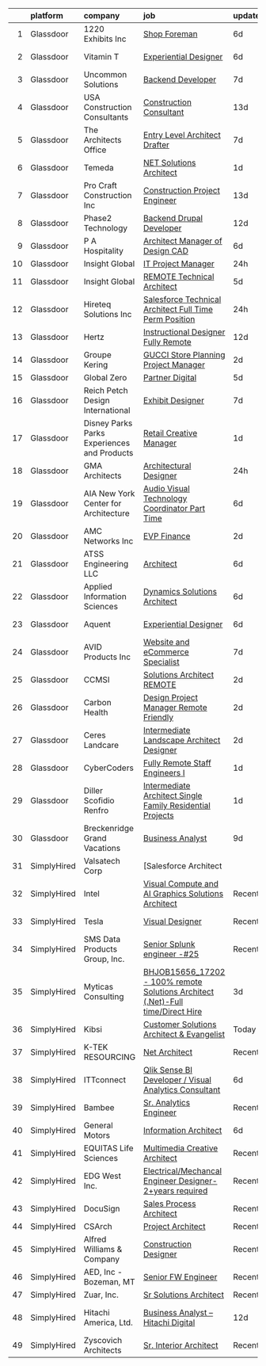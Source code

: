 

|    | platform    | company                                      | job                                                                                                                                                                                                                                                                                                                                                                                                                                                                                                                                                                                                                                                                                                                                                                                                                                                                                                                                                                                                                                                                                                                                                                                                                                                                                                                                                                                   | update_time   | location                     |
|---:|:------------|:---------------------------------------------|:--------------------------------------------------------------------------------------------------------------------------------------------------------------------------------------------------------------------------------------------------------------------------------------------------------------------------------------------------------------------------------------------------------------------------------------------------------------------------------------------------------------------------------------------------------------------------------------------------------------------------------------------------------------------------------------------------------------------------------------------------------------------------------------------------------------------------------------------------------------------------------------------------------------------------------------------------------------------------------------------------------------------------------------------------------------------------------------------------------------------------------------------------------------------------------------------------------------------------------------------------------------------------------------------------------------------------------------------------------------------------------------|:--------------|:-----------------------------|
|  1 | Glassdoor   | 1220 Exhibits  Inc                           | [Shop Foreman](https://www.glassdoor.com/partner/jobListing.htm?pos=110&ao=1110586&s=58&guid=000001821f8d98a69b1d67c7b2eda695&src=GD_JOB_AD&t=SR&vt=w&ea=1&cs=1_07672a1f&cb=1658386750054&jobListingId=1008006158755&cpc=F793441F64F6F721&jrtk=3-0-1g8for67i2cib001-1g8for67vghqh800-b21c6ef8e0bd4fb3--6NYlbfkN0ChR5OwKRzSjn4PZW_tdiI_RimKRiFp-6lwJSLGblFx0-eNfBUs7pMHSz4G_8hfQqqNEjT2S7HZc5zf5Ugwnd38lAKfvYsDH0--fZ99Od_pFwOM9F0Vx5yUfJtHS_MTZrDheS6RmcDx0THJs_qLqdzPWaHRFelnwkQwz4Hzn_82CXSV07k9_eAwP8IV9Ql2cYy_ynYIhqq7I_JSOJWjLMVzs3ogzCrT5k_ma_Agb0X551f9yYK7fL0l0wqyt9MrrL1Vlia56yrGNmkH8XeSSoLSENQG1LDVVMehSMjie2LCJS5u7vIKy3MF895R8binw0LHmhaETlZHLCdpZYOXAY1DG0M8xDWJqPxZYJxE33mAgNI-i5x1Hq15VsbwO4OOsoyZ5K6xCGvV2JWavQQAWUaJCdb2YsadgdRmi6ARIiJ87gRxehgxIDn98GDnU3PGvf4H8_cpJTluQBrVPr5jXqTyYVsQoh9F4_OYFXj_L_z4FLCVhTsFvXJKcLKWjNdARBs%3D)                                                                                                                                                                                                                                                                                                                                                                                                                                                                                                                                 | 6d            | Nashville, TN                |
|  2 | Glassdoor   | Vitamin T                                    | [Experiential Designer](https://www.glassdoor.com/partner/jobListing.htm?pos=125&ao=1110586&s=58&guid=000001821f8d98a69b1d67c7b2eda695&src=GD_JOB_AD&t=SR&vt=w&cs=1_91b02879&cb=1658386750056&jobListingId=1008006319023&cpc=F4EED0218A761C36&jrtk=3-0-1g8for67i2cib001-1g8for67vghqh800-a5b8ef16eed64e39--6NYlbfkN0DMrcEu7yrtATojKJA7cEzGQ3FdRGWLh0CZQInL4ECGI6k5tN82kdM0cJmh4vC7Ggh9LZM_EXda85cxE0WuCNM-TYwXeXnURMy9YZV0loD6yPqQWyvZEwnDo5eHGM2KvDD1G_0tS1KC3VbIHivYdphUF2t0-8TVXxbcLREwfQjz3ThD8Ps_DgAOYlFM9uG3hWeOApRcPhFStTYzYoGB8A30unWj0yzA5wcdemR8KtnSFHs9z_ZwUDWfrRcsfCku7XQhomdxEJH7oo57f_c3T2vR5q3AVh5NAfF4UBhFhIjOXyNI38cbzj7RIGaHiWywnxILovb2TiK-XxaCdlR8-3wfzphH6koV7ampovnnSr0VB8-l45bDAv4PkzOsmO4pBXYhXjqPaedZFBOxPHvFS3jsrWUcmphLrWoPFzymM8ZAOcuMlg6yzmAzRLxu1CXf4ZTnUsNhDVaJ4K3GUx7FVonCVSMzNmRM1UI%3D)                                                                                                                                                                                                                                                                                                                                                                                                                                                                                                                                                             | 6d            | San Francisco, CA            |
|  3 | Glassdoor   | Uncommon Solutions                           | [Backend Developer](https://www.glassdoor.com/partner/jobListing.htm?pos=105&ao=1110586&s=58&guid=000001821f8d98a69b1d67c7b2eda695&src=GD_JOB_AD&t=SR&vt=w&ea=1&cs=1_3e3464aa&cb=1658386750053&jobListingId=1008002904162&cpc=C90BE282B3FA86B5&jrtk=3-0-1g8for67i2cib001-1g8for67vghqh800-b54aa2b04a64bbdb--6NYlbfkN0D5EoDI19pzLD_ZoAvoqM1-O9qeTV9KvYbDAr1-bMzVcQf2IFddxPxdEPPJGSEwxSzgFXCbmD9DPT01RneWWpIcuzmIZtQ5VurEbBwDoRVXj3NyvxrFUXGglOaqhEtZiGOLivxTI9oOO6KRhZKg-oEXNkegqYZAAKnK9lZdtNlvm8izggpcUwoGfuIkQWQk9__4xtSqoAlc3rQOS0uHigovLDTWZLKGKG17YoHhqCGpd6kDvRmrtPQM8D8PuG70TSko-HgLHZJ22mDe9L8Elf1dueNvwnCMa63yGAMC81TxbDzlnTt_EV_lWDm5YqUvuIt6bnFdOePeMc2XZK48H5i48oHot0nCJy7Zg2uRFIPoWcQb8RzYwyql1LFk2EBeHrjODXYXBAIdVOoR1Nauv4cKBymezAzE289uDcCEGHdSkoK-yppFHFfdUoUWMTk5JoRooy2oj3G_97s_knw-4_6B1zCZglaU3iYMMDEjaLgkhgJcrKi5n818NvV5kbDgr7o%3D)                                                                                                                                                                                                                                                                                                                                                                                                                                                                                                                            | 7d            | Greenwood Village, CO        |
|  4 | Glassdoor   | USA Construction Consultants                 | [Construction Consultant](https://www.glassdoor.com/partner/jobListing.htm?pos=107&ao=1110586&s=58&guid=000001821f8d98a69b1d67c7b2eda695&src=GD_JOB_AD&t=SR&vt=w&ea=1&cs=1_e69f29cf&cb=1658386750053&jobListingId=1007989859349&cpc=555ADD10F5BC937C&jrtk=3-0-1g8for67i2cib001-1g8for67vghqh800-e9bc561fb70428d0--6NYlbfkN0Bi-g4OEguhQEx4pjzkmulzkFDPdVMQm6g82nLRMcVRUF4a9O8XX7bQ9gf7IXtlohmXlctRm-rD6fQF4C0BgqfG_863nbfBTErvDC_SXOiENmvAslrbKlvJWyx4CCnlc11fOhK2sH7Ata2H1hZiRtplGrWsn7Ik378QioRInmklIVlvVQFF8flILEC5Oe3jk67XzwV1tyoKrkPU4pGaAI0SK2idJEqDg6qpwZzXp3BikUKZ3ZpKhSui7FtOQS1SmOyXw9ekcX0eu-xseyTeaDh1NeXgcvqel5DWbiaEtb78Ndeo2FRne_BosP9d1OcsE4k0bsIlEW5M_wxPqtztqdfQvKN5Lh9YSkwQzG3xdu1goY5oWFUkTH0DX9L_62FV3DntI0vXkjhuKwghrfTYbpXcW2M_gR2oQ6_ZQxlvqVOEBZe9jkMiAVrx00zdIsKuDjP0z7RtyeqC860NxnYHwEoq5MCRs8FVdVhBZ9mwhCP9ji0O4NeQBDQqPCE1Uj8pDHUCwZz172jnkw%3D%3D)                                                                                                                                                                                                                                                                                                                                                                                                                                                                                                        | 13d           | Atlanta, GA                  |
|  5 | Glassdoor   | The Architects Office                        | [Entry Level Architect Drafter](https://www.glassdoor.com/partner/jobListing.htm?pos=109&ao=1110586&s=58&guid=000001821f8d98a69b1d67c7b2eda695&src=GD_JOB_AD&t=SR&vt=w&ea=1&cs=1_1529fdb9&cb=1658386750054&jobListingId=1008002729480&cpc=47CFDC01B3F81FAC&jrtk=3-0-1g8for67i2cib001-1g8for67vghqh800-f1dda27ba3c1cc75--6NYlbfkN0CMAjIZiuNkZieelvDWmU8uZNthuAKSu_eJ-FL8ywbp2CXUUqSScE2qT5vy6Cv4mUhU-d6zdR_AtMWvtRmPgLfrl3w38NlI9AfwLCv69PJc2aL6bAWUlcLqlwixo_RgY8cIJ4VvL3dEZdse2vQ0phgCK6TNN0yZkNiXr0jplOAi-YTA7egnLk8_iYtQvXEdXJGfVc2OQcD2PSWjRY7eoQOV6X0BZ-BW2Lb-_3Mc8Kiv3Geh6C1Mpnij9g86vbLhpAH1fDeZ9IkbskouXh8g50COjhC56zSuRJzNgK8UTvLFVOwNREJCQrnJcW9BnJqNYt-A-WpR47BtJtl3QuPNrJUw34f_hfaqSrfnJteqEnh-zYRtVJhx8Fy2mzDnibL6fxjXAjc7NvZ15YSMWZv8a5cPmqp-6cyeo3tFwjlIhKENgH6ZjMOcSiuLx-j_XG7uCd70M0SlUobqYqbnHYx9-9-gBIhZtHVnroY-MnriNQ5wu1BiTTTDKsTr5VIJa-nlIgBoLzchn03ocQ%3D%3D)                                                                                                                                                                                                                                                                                                                                                                                                                                                                                                  | 7d            | California                   |
|  6 | Glassdoor   | Temeda                                       | [ NET Solutions Architect](https://www.glassdoor.com/partner/jobListing.htm?pos=106&ao=1110586&s=58&guid=000001821f8d98a69b1d67c7b2eda695&src=GD_JOB_AD&t=SR&vt=w&ea=1&cs=1_d473f363&cb=1658386750053&jobListingId=1008015146733&cpc=03F67E1B243A1AE3&jrtk=3-0-1g8for67i2cib001-1g8for67vghqh800-9d5d3ecab53cc471--6NYlbfkN0Cdyrb_-SYpjIsC7ShR4LTJruqxAexHI1Km_0W0EzpI0e4uRdYa2eAJHNqalXmTdxuTnp-A_6SIixZOlWcDWI90nUctzELc9FqA6bp_mnYnqkp-5cG07Ufl5xp6frai2kbfiW9ts5BzrYKatqeVXFcyqDE6lyA_GijhuNcco_YdpX6xGYn8p9_EX9g200HK70H4KX4AF6HfV5Or3YuVTbo3Y1whgJQNp-BCBlWntwktbFpNUxHxH7wwTz6GViCbodO6qcz4pZuk4Ulg7RnTF2ygOo0xKT-iGlzPC1kxOts5xCwrndG03n410o6vtBRQ9VCWbpxA9BfThhNK9nA4CMG5xWic6sFhM5drZnmUGO9w1E4ANtVoz4diZi5zHoyoRyBAwvuxDct2sqz34Hpunt1MEZ7O1r-96aUEoVOsgr1A71sqehIBWc7jyAMtTvFm-rGr7c2BPssrILjoLHCPNvyJGkCobgTsJbeTJtppWyLzXJrT42IOTdR-c6p8OBg9SupokrWResKFuw%3D%3D)                                                                                                                                                                                                                                                                                                                                                                                                                                                                                                       | 1d            | Remote                       |
|  7 | Glassdoor   | Pro Craft Construction  Inc                  | [Construction Project Engineer](https://www.glassdoor.com/partner/jobListing.htm?pos=114&ao=1110586&s=58&guid=000001821f8d98a69b1d67c7b2eda695&src=GD_JOB_AD&t=SR&vt=w&ea=1&cs=1_1e4954be&cb=1658386750055&jobListingId=1007990799636&cpc=6945AE2F4B03E059&jrtk=3-0-1g8for67i2cib001-1g8for67vghqh800-3646526edc101abc--6NYlbfkN0BuH-qGKQ6sW45td2cUvyg-nGqyNPv0Bwv4P0iQMr4rctbOJ20fL86lI1tbkliwjF7gvkwrXk9PLLO4-Vm0fatD1yJW28uz7BRoT6-MFXIaIjNmnytTdllReb9sOXG5NYpkFPp4APVqsiiDlQwm-1zPCvxSaLOlHYV7skIMLW8oiM7UDN9INYLYbw-PLxnVVgNxI6HN2czYcLiFI9bazVySQX_c2p5EX5SGivkhb32LhaAZxSe4IC0x7SEyHavxXcgRrrlx7t8pjRGQuQvKvw0OM8OfHoeOzRi_0NKv9qHCEMWGw-7rDnrir0bPjTlNJX76S5L6ncF2YDEFWSHmn5VLf5_A8r32rTX0hJAUbwxFR2M850VVBkuaJEJTGymPaf8kWCAgwuoYfco2fnLQSuaHzbN3Sj-AAQ5FOYfUk0wtIiF2PWaYSyjGWwDaFaNAs0_kS3b-HK4F4C3THsJoPTQELJGahMSeKboJtlj0QlYM5mJTzvpicW9GA7KfNgYgheD5R2a-FK5KlcfTTU3TCR3g)                                                                                                                                                                                                                                                                                                                                                                                                                                                                                              | 13d           | San Fernando, CA             |
|  8 | Glassdoor   | Phase2 Technology                            | [Backend Drupal Developer](https://www.glassdoor.com/partner/jobListing.htm?pos=108&ao=1110586&s=58&guid=000001821f8d98a69b1d67c7b2eda695&src=GD_JOB_AD&t=SR&vt=w&ea=1&cs=1_185dbed8&cb=1658386750054&jobListingId=1007993224952&cpc=923E3B470662C757&jrtk=3-0-1g8for67i2cib001-1g8for67vghqh800-3d37e1c5d2e8ef37--6NYlbfkN0D5EoDI19pzLD_ZoAvoqM1-O9qeTV9KvYbDAr1-bMzVcZcpAIqXFAz3IAckowdknD-cNvKT3dG5e3B9UhnzZ-Vly5TmQAUG2eT4UFLJBbWVt6D19g2gg4QqReQnz_vIEOTmqDPH-BxUu5Go1oEDVD84EfPLG_zzMHxSMV1Tg7AwNvIHMx40_9K-oMXTEtqt-uFMfe-0M8vtILgJBKusvfeMpqJlaXq__kBkpEmLpM_iG06jbDHB9nwd0axgH23aZDjLlmddIZMsAeWih4lo1eEWy5p0Z1q5hOrjqcaVCtTl46YZ0uoc7sl0WRjWQIKpkeh_8evvVHAvPzaogILPDINCbmZCqL8ETZM9O8LnKaGeknxdwkllygCtHo0Uzp6UIYCNhYReug3zqHBX0MDG8rq0m2-4a9tcoaJvOjKzZ-LB2NHWYnX2TO_mqoCUNO_zq_7nKEky36EdmaK5EJLZDFf7w6gQogWvxp3u-Gm9x-EpaMoB7ke5tLiNDA3dPSITD9qUBwtDfhF1xg%3D%3D)                                                                                                                                                                                                                                                                                                                                                                                                                                                                                                       | 12d           | Remote                       |
|  9 | Glassdoor   | P A Hospitality                              | [Architect   Manager of Design   CAD](https://www.glassdoor.com/partner/jobListing.htm?pos=119&ao=1110586&s=58&guid=000001821f8d98a69b1d67c7b2eda695&src=GD_JOB_AD&t=SR&vt=w&ea=1&cs=1_1e46e2e4&cb=1658386750056&jobListingId=1008005813971&cpc=56C4EA4A1A191A49&jrtk=3-0-1g8for67i2cib001-1g8for67vghqh800-d566de17824ea098--6NYlbfkN0AYDJRmWs7ABel-DyVzVxOuXFxXo70ou2lKD9bnW85-VKIQPd5YwJBOsNuqPkKX4KWjl35gfypkTENuPHkiNPZHDJq1nI_qMEZCxJfDEVfuF-EspwLG3qiHLoo2kAvevo0J9WqTsshV4bOB7QWlMzfe6qA3ugbMyNTKrYqdwlcOIbyQcu8P37EmP7ZFsxtWkY4TYjh3JdHToIFQ7erDF3NqmVvwziXwBJFStTBSdsc_54WK7Rue_ye2n6Kqm_NRMk04Ar6axbsnJcumUYzjXLH31vYLL4VIRSjYW6nFvMnOk1pt0h9XSzhgwoKC8-1hPE-AxIMJ9_mEvY6XoeV4U9Wk2-ek_3GCPnJOXbkBSrNqPXASGlLVM6mO3gA_BaWabg1PnsocUDqlsUU18_zKjMfyDaYmdRBZ8mPQnG1kuPKvY9i_UHCAQCCH86i9ZcAW5jxa4c-u515VjeGwg2wSYpQFg2IJtQDG7zD5ctjwy2RQwKUj_epC3dHQCgPdacGbSrMwc7eghfhH4A%3D%3D)                                                                                                                                                                                                                                                                                                                                                                                                                                                                                            | 6d            | Oklahoma City, OK            |
| 10 | Glassdoor   | Insight Global                               | [IT Project Manager](https://www.glassdoor.com/partner/jobListing.htm?pos=126&ao=1110586&s=58&guid=000001821f8d98a69b1d67c7b2eda695&src=GD_JOB_AD&t=SR&vt=w&ea=1&cs=1_b56d2e0c&cb=1658386750056&jobListingId=1008017348371&cpc=2CAED5C921A5F994&jrtk=3-0-1g8for67i2cib001-1g8for67vghqh800-face913dffcbad53--6NYlbfkN0BKkHZu3wF05EeDimN_p6sYpKCMArvwa95YdH7UpkaBCkTAlOdu2lVgOjnIvSmYTqcMmoZnuKjAk_frqz1vH9xYN2yYCfiMHhzt-enhthYQtRqZIEeauehApJxVF7dsxXxLUC39-tZ5qkFDUu6jO4354kPgRbi3cOjPsk3QzPHBC8LBdBeg5WR_3FjBFnOKUI7kFCcUaBc2dROpPlIyjOepCdBovaGfcjk1Sa6gPtnESPw1Nsma1OHFliGYcZmmb0XcSLPymrBxedZyd5OKzFnbT50wbZ3P4ex3VgssTywKW3sUuj7tcNKjsF11GJgWa6hB2TE0bnOgirVnlgphWqZtf9iICI_xJCgtwr2dg8kh4NSAkYisnRpwOnzNU8bU7FWRxy6Dx_ft90fZPtPjBWDFmkkC4eSsSRcfoSCAsLP2dSKvcUA6YpYd7WxtMu5mMHnj4BERZ1nEKQoOkcDwmXOfdbwzIz-f64zrIJdXlQ_UNREr6bhgRP6Tz_ILU9v-p0kmTzJTNFEzRg%3D%3D)                                                                                                                                                                                                                                                                                                                                                                                                                                                                                                             | 24h           | Wilton, CT                   |
| 11 | Glassdoor   | Insight Global                               | [REMOTE Technical Architect](https://www.glassdoor.com/partner/jobListing.htm?pos=120&ao=1110586&s=58&guid=000001821f8d98a69b1d67c7b2eda695&src=GD_JOB_AD&t=SR&vt=w&ea=1&cs=1_fce650c0&cb=1658386750056&jobListingId=1008007966876&cpc=AC285F3A3ECA6BB0&jrtk=3-0-1g8for67i2cib001-1g8for67vghqh800-7d2fb2f43854799a--6NYlbfkN0BKkHZu3wF05EeDimN_p6sYpKCMArvwa95YdH7UpkaBCnuUCEKHXotS0_EwbLzIjYeAOb_xziRGOwptdh7UhQF97RSDi_1YrJwBZ0esGLeu6oljahWYMQ_VHbO1Qsj4gg07ctePXwO5-7yuzJHJPbh6yCSdB2MpVpv05k8Cz_K0NuALhGKkuUVdQ0vMCVfVwznV5v8c_HAxbXHXbECFLk91QlTH6f_wYze3GKWqRWTi0xHvi3QfMzM24ugKWvxyLYpUIgxZFUGhviojdXCGNISHZk9641cJQtp2ZkAGTeURjAnD6fYEz70VmKPTJ5Z9Wz5W7QDRL7SCzFsRV2ORPSRM_EiPSa5XLSo79Xhp8wR2x7JXD6-Xh2f_wRT13h9JsN6bmx3t1qlkDCjrUROU-UJVJ4HGKGbPQhSOCSwT0q-kQMnbxzmamtXH_Jrv0cH34nfoaymUE-4uZ01ayub_pvzQB9b9Sj-2WfQpJ0EoGK22ExWUH6vzAEl4i4Hbmi54Ftv1kAbUDA_4zA%3D%3D)                                                                                                                                                                                                                                                                                                                                                                                                                                                                                                     | 5d            | Remote                       |
| 12 | Glassdoor   | Hireteq Solutions Inc                        | [Salesforce Technical Architect  Full Time Perm Position ](https://www.glassdoor.com/partner/jobListing.htm?pos=122&ao=1110586&s=58&guid=000001821f8d98a69b1d67c7b2eda695&src=GD_JOB_AD&t=SR&vt=w&ea=1&cs=1_a1356b65&cb=1658386750056&jobListingId=1008018757544&cpc=AC285F3A3ECA6BB0&jrtk=3-0-1g8for67i2cib001-1g8for67vghqh800-79dd4d485925a6cf--6NYlbfkN0AU7GDtqz8iWgdBXcLWHEbqjX6U-2Fp-d62bXwSSh9pzfUHPVhKI9sxFIyG3A3K6bH7NZcQDyO9e0RDcGy2oq4xYAjb-qnNB0nAl-Ge_o-1jAPeqcz87WnpMz20-NUNyBtG9OP4XUuTHmHg4BdsrK9nFlqnWzGVoLT12PKXZqUsQUoLVF30v_m8TbXTowbpYsNEITGEszzxk5o10ktN4HxNGfMoncPoLdL-SURbbLp97E_vo2HkO1O1De-_qhAfOLjSi3Jr_1RRcQ7zf7-BRsFOw_cSQp9Acsjc3JNAXABamFR40Kmtqm6Y-cguTZVX34_-LYHrB9wxdswX98goHpqdzfiqKp8YDoceX3fAegpi03x3DnW_835IRMIVSmZum3Jp2BHuLK_oK7KRZtMag3hLC3i93yYELcdARHfbu8NTDm6LZwknpA6QU7vwijtGC9yuxTLID_8c8g_eT_nUz13EIyvf3yLjj8KxBVX6dl9hjvlc8lrArvwdHK4F1cg_NpSki0NhCg0jWw%3D%3D)                                                                                                                                                                                                                                                                                                                                                                                                                                                                       | 24h           | New York, NY                 |
| 13 | Glassdoor   | Hertz                                        | [Instructional Designer  Fully Remote](https://www.glassdoor.com/partner/jobListing.htm?pos=116&ao=1110586&s=58&guid=000001821f8d98a69b1d67c7b2eda695&src=GD_JOB_AD&t=SR&vt=w&cs=1_71d5a69e&cb=1658386750055&jobListingId=1007992438205&cpc=451933188B21919D&jrtk=3-0-1g8for67i2cib001-1g8for67vghqh800-80753fbc72ca4922--6NYlbfkN0CY2bW1_UrvxrGosjvcoJFNB3pSLD1pqDJ9L6Rrokobn6ynFDR-KCNFnAqspA82EP7tXkIxuM9MN7E_t-3wbuPEwhXrg3MB6QLX3zY9_IkU3o8I2ckzPKSIdvctle29rLH9Qnhu7BfHaPvc13Bnpe5HGwM87m1wgnf3UQw_UBiMvOcFFM5ghzPGobwb7QbLiVlUOzRC_trAQ78iQirzOQVN9RLVlbHc9fnDE7GMUw5qTBvSH36LOk13Imwob-E_bXyJgRATcK5xB1SlFaNQQru2B2_9NAUzh5b_3YmBzWR1hT3WcW6U7vxht38XDtwJPYn8aBrTlP09dvbYZOiJjKI8d6R6H4hacMeTnfDgZbidxgPO3N7MIi29cZKlJfLN3PwefQoa6r9LSNIcTHRaQgksgmwUda4jeNnDZE4m5mT4sc1raU-quLAOSSAbmEo_h_BM4UAzxn99ZYHdqrthJrEUUAYEB4WioQg6C8obhxt_WQjA8gTa7TrQ)                                                                                                                                                                                                                                                                                                                                                                                                                                                                                                                            | 12d           | Estero, FL                   |
| 14 | Glassdoor   | Groupe Kering                                | [GUCCI Store Planning Project Manager](https://www.glassdoor.com/partner/jobListing.htm?pos=129&ao=1136043&s=58&guid=000001821f8d98a69b1d67c7b2eda695&src=GD_JOB_AD&t=SR&vt=w&cs=1_749a32b9&cb=1658386750056&jobListingId=1008012527487&jrtk=3-0-1g8for67i2cib001-1g8for67vghqh800-53536fff584c1da8-)                                                                                                                                                                                                                                                                                                                                                                                                                                                                                                                                                                                                                                                                                                                                                                                                                                                                                                                                                                                                                                                                                 | 2d            | New York, NY                 |
| 15 | Glassdoor   | Global Zero                                  | [Partner  Digital](https://www.glassdoor.com/partner/jobListing.htm?pos=111&ao=1110586&s=58&guid=000001821f8d98a69b1d67c7b2eda695&src=GD_JOB_AD&t=SR&vt=w&ea=1&cs=1_8099d15d&cb=1658386750054&jobListingId=1008008395019&cpc=1FDE87803EF93CD3&jrtk=3-0-1g8for67i2cib001-1g8for67vghqh800-e6b45861bb4133f3--6NYlbfkN0DehRHyDblLCuCrMSeX7_nzd9fRBVNdZzCABRIai5ML0d4fKtcVU-aBETAnTMocVn805xa0h4kwMKj_AbacgNWfVAAwROG7xt29NWouxeruHJWpCPQG2R8JzxI-42G5ApyIi7Iamsle4KDzUwXOx-a0118uUaekgZWEWLKQHH8AaeYhEHwfV2DnNDGlr4MIGjD42kTyWA8AjFqbm8XyKWgtXoYnmfGPfzGMUpDZOfsBRe3_R4DkF8Tmi3EDStqDm0BJEgAVr_arvZ5UJvH4w7wkUEmvWhqsdk0rG4Jm-ZV8msmPQsWL-GxTEfzLW0enrs07UhWsR1IqSPSfoekslWyIwud8GcppMZQ05qPtUeloFpygfACHH7vBuG_mu_lW0_aDrMyaG_5uVf-JpTjHd3nRLsoRxJ05oNizPLaLgRVobur30QnGBVT6iClN673Gw6w-hif-Yv2wZS5wzR0KpKCCkw9vTag-5SfF9j_QD_SiwDLH2XURndu3)                                                                                                                                                                                                                                                                                                                                                                                                                                                                                                                                           | 5d            | Remote                       |
| 16 | Glassdoor   | Reich Petch Design International             | [Exhibit Designer](https://www.glassdoor.com/partner/jobListing.htm?pos=117&ao=1110586&s=58&guid=000001821f8d98a69b1d67c7b2eda695&src=GD_JOB_AD&t=SR&vt=w&ea=1&cs=1_0726942b&cb=1658386750056&jobListingId=1008002938812&cpc=7F6F94E2229B3AB5&jrtk=3-0-1g8for67i2cib001-1g8for67vghqh800-3b5b7d28d0157a80--6NYlbfkN0AzDkwE1E6nFtjvvvc7BqCxawePj4p5F5Tpa-icpHS7yI1-CjxT_KXQYOVUQT_0dY0vCULujJzTncjbwiIzoH-koxOr7zJXgvIxjTsITWJ3JeHuXqEz5NuacEMkK1_BWBvQFI2sdlgpm-v1MDJ1NMri5mPZccDd5YL8bESDpYGHhCBSuQ89nx4Ag7HlTKZBfmZFVqoVyFSB-S6uHZoH_RtgLjgttdxnUYo6rAzAB-60WXvfvxnzZ-TW7g3cP5lf1zudSD6BMPT6lqcex-5uecFEd7t2qYJ-eZb9x83g8OgeRv1ysP2JevsAZ4W2D8cJPtwe95XYpv4Z2mRVNV1-R5DFDJNa0GkQ2plmh-K0JjUjXTVnfX-MHnodS5lzrIZlG_0pYRvPNPyrYIe6eLISANSWdk9S-CXXXzYqbMbyuEvwu-WSvVOSqtz2QI3inmmzwPjENx_mV-t1DAom2HfzUw-gUeHB2xZEc3AOtINCH7WfIUxgbn_JYI6K)                                                                                                                                                                                                                                                                                                                                                                                                                                                                                                                                           | 7d            | New York, NY                 |
| 17 | Glassdoor   | Disney Parks Parks  Experiences and Products | [Retail Creative Manager](https://www.glassdoor.com/partner/jobListing.htm?pos=115&ao=1110586&s=58&guid=000001821f8d98a69b1d67c7b2eda695&src=GD_JOB_AD&t=SR&vt=w&cs=1_d7ccf4a6&cb=1658386750055&jobListingId=1008014590523&cpc=F17331D9BECC482A&jrtk=3-0-1g8for67i2cib001-1g8for67vghqh800-b48e1314dfdac3ca--6NYlbfkN0DAFTyt7pbDCC2JPO79CSdi1dIb81yjczP5qsKcZIxgiRd1qisRd4re16D_VG3-wzWhZI6mBk9tamdTCcfUDCW18PGAGnZOS9c0qo30KvawasQOdGXXNorfcITQk322nNlaPXKDLIEURFW2cG9bKIgLfr7bWz6TdGlFnN6e2T1xHQwz3FXCaWBWcJuo31JYGeWuUYdsm4RdM18i2wDfWDYf1CSKXYGtFIMZuaA2-ktnFD5SNL8YGcYgDx4hpkXJ9AINAqwgrCrlUkIBQug1luYp2RZ7_886ChUQgI709MJMgN_WN80deB0eKgwDKDp_QlKi_Nve2E0m22Pgg088jUUYmYmbTGHzQXcvPtX3Y51deB3QCcgtlsUQa7zJ2gzYYUfwVSUvZbjvIBEc16rDRtObXTRXDvPRSjQwLLByBJUI7lhsAm9YsXjE4flQVPHlcz8%3D)                                                                                                                                                                                                                                                                                                                                                                                                                                                                                                                                                                                           | 1d            | Kissimmee, FL                |
| 18 | Glassdoor   | GMA Architects                               | [Architectural Designer](https://www.glassdoor.com/partner/jobListing.htm?pos=123&ao=1110586&s=58&guid=000001821f8d98a69b1d67c7b2eda695&src=GD_JOB_AD&t=SR&vt=w&cs=1_58225d92&cb=1658386750056&jobListingId=1008018298724&cpc=7F6F94E2229B3AB5&jrtk=3-0-1g8for67i2cib001-1g8for67vghqh800-6597d80bbfffba1e--6NYlbfkN0CoZx6RZ76Kz2BC5LaLJVXH_1oYGbR7vq7wgU_JS4Ka_yE7NXZX-VTjXqlM7f-iv2vyWjh_5A_vQS7-u2055oEL0k8gRGlorHmzUmTOlqEUF_DCM8rT9DYqH19mFOAZ0cBvYtkVTrNFNwLF3t_nJ2zjQDyJXNpkbJ3Mod7HLZImbAGLoIPK3hrcVNojGCEJocLnU41lICC75OCVTu9zh0HZNwobKdFrG9XI-DrCGA9icb94UzRFqtnHw5dShzH_UAIUpwgVQhhBJ5Tg_CTA2hPwgZxaqmPYVImB3w9e7tu9uoiSFjxx202iIohBNIXv8-wzDIKsY1S2OMsogEmhiD90V3oUwV1G01D0luoxsVknKCRJ8V4gzciPklSlIigViFQAOpgPLPBeZAW9QWa1XH5riNxUwhSiOAtqsx5dnoikrKoJDB8ipDc47uWdhCaTdB6LFuNsol4YEnhbMGh7AHw59ulCUcl-B_O9f-j3-7CjLjBUWP9YZIop5h-h9S6mEmP3ePMw7eqNXP-C6mSmWZE46cFkED34wifqPEVKvlfKKpEC30ZBjD382aT0UGgMkdyGlwKD-9YufSvUbeZ535pRr6seL3FV6_khY1yNrJI-aCi3aFaHhsoFKRw1upH8fV_G18YNZvkoHT-m8U2TaAqPesVxHB2TgA0%3D)                                                                                                                                                                                                                                                                                                                                                            | 24h           | Portland, OR                 |
| 19 | Glassdoor   | AIA New York   Center for Architecture       | [Audio Visual Technology Coordinator   Part Time](https://www.glassdoor.com/partner/jobListing.htm?pos=112&ao=1110586&s=58&guid=000001821f8d98a69b1d67c7b2eda695&src=GD_JOB_AD&t=SR&vt=w&ea=1&cs=1_33855d00&cb=1658386750054&jobListingId=1008005412104&cpc=0FE1F5EA2BC84A01&jrtk=3-0-1g8for67i2cib001-1g8for67vghqh800-9f7e938f05ae3998--6NYlbfkN0A4hgeKHdLyHgzaskNEvl2xXMVaueUT71iJOYpLYISQUHyZh2WxViHTlj9Wub_60nmkxSAtQjnee00fLm9FQ5Rn-NrRvomallKfPxN9_W9Z-EoaEzzASElKlk3PoTZ-900ZzshHrIsjXWYpFoiTJAAQk9Szo8Hz3ObWNzUKtjBU0aDU6bVgqWI-BtpzFiSMFmQz4RvKX0_1AlryDwMkHia17sMrrIMyhWhl7shv8Zq1nSiIYkGVJRSiMbV2ebGLP1XiTdgZmPraKkCxduApRw1qAuFtScXUA5iWgXGI3PEoHI9rgY-jtfHxmkJ-PnRzCCAq6cq6ZgaVk65I7TH4hXWirZkbs0N1dgDlm0yeY3IgH7DwDKUTSFHgYaV1j15d5kZpRe3_4KxTNe0YFBSfwkTTHcy3c-w-iXR4daouZPV3pNePkVJJlDQ465KyT99Wc7BaoU-g5ADmXnby1TdGlYZSGZ6Izy9g78rvD4tIl3Seb8M0xZuPz08sbDZ1oWqjr_cnJyAh2UklTbbf_6HciXZ6A7uMUvXeuV4%3D)                                                                                                                                                                                                                                                                                                                                                                                                                                                              | 6d            | New York, NY                 |
| 20 | Glassdoor   | AMC Networks Inc                             | [EVP   Finance](https://www.glassdoor.com/partner/jobListing.htm?pos=128&ao=1136043&s=58&guid=000001821f8d98a69b1d67c7b2eda695&src=GD_JOB_AD&t=SR&vt=w&cs=1_1a2526a8&cb=1658386750056&jobListingId=1008013104816&jrtk=3-0-1g8for67i2cib001-1g8for67vghqh800-8048ed650037bff2-)                                                                                                                                                                                                                                                                                                                                                                                                                                                                                                                                                                                                                                                                                                                                                                                                                                                                                                                                                                                                                                                                                                        | 2d            | New York, NY                 |
| 21 | Glassdoor   | ATSS Engineering  LLC                        | [Architect](https://www.glassdoor.com/partner/jobListing.htm?pos=103&ao=1110586&s=58&guid=000001821f8d98a69b1d67c7b2eda695&src=GD_JOB_AD&t=SR&vt=w&cs=1_acf0ad37&cb=1658386750052&jobListingId=1008004631253&cpc=3490D71336BF6258&jrtk=3-0-1g8for67i2cib001-1g8for67vghqh800-c12c5cd50a88af39--6NYlbfkN0BqeDklZlbfDFppaKfGseR_542eCQq3PPcLWOFHYgM2Je45U22PmrbNZFVMjrhCf4hlp8LhTfiPrlDEQe2EIGRTl7NzpZFBpTFzKh5b81oLSZYQq9HPHpfcdcCNEpctmcCPxc5c3fmxEaf5XjE5wPBrNYZuEEJZ7MjAlZ7xpfTKSf4emRD1r1jbQtOwyxK5fxbZO1yGtY9MW_vNx8FfqyHptZtlGglvODAwzIvRW61c9kIQrE70xfdQlcb46N3v1NU2xt9UdRfjmAieEL0pj4AFWFSe3AV20oc7y2OinGwPaz-72DZOqu5m05A5kcSxq2ogZ8w6Qo11URrQPWq9vV4FRi9LS1r4UVByROJH74BYgk_FzXD2AFX5hkPmZrBBYR7wmP5D5Zbn8nmWWqFJt9zZn-OO8-xToLY4M2-cmtSq9tplymVESFSx55LelpTfqgDLFYdKec9ugU0PPDoEPofFLC0iXakc_Y9UM6UDNZ7_jxzxj1zdzKlGnpq71rYKJZ6pgNHrmQ-t0yhzYHfVjpva9-AOVeNOybKbcCJ_N6Z7lKPsl7Dt1wSz)                                                                                                                                                                                                                                                                                                                                                                                                                                                                                       | 6d            | Birmingham, AL               |
| 22 | Glassdoor   | Applied Information Sciences                 | [Dynamics Solutions Architect](https://www.glassdoor.com/partner/jobListing.htm?pos=101&ao=1110586&s=58&guid=000001821f8d98a69b1d67c7b2eda695&src=GD_JOB_AD&t=SR&vt=w&cs=1_663a013c&cb=1658386750052&jobListingId=1008006589763&cpc=A3974178CC85D713&jrtk=3-0-1g8for67i2cib001-1g8for67vghqh800-5f4b64f81f624c05--6NYlbfkN0ASMdfvcXrOvx0IzM7imon6o_FiFaWeNkPsJ7XU6uMPaGXUbAqlhdb77DHJ1TzatUMWx5Gu-jyiM_t_bksyhNUVHqYkzXntR-HdimbiABa_zueKiX7GtDV8feTgE47V09l4zBUhYdTtLE1OvxKKmLSIHqlDfOmI4PcDuQheKEkUCzwuBttvrcjOALBa2nx08i2dmQpjOLIddlmgayP5CkCKlngXp3U7PNjA-eHxbpPLv4hAvxO1X0yMEmxkgKukJEwJF5Jbq_yl61Lk4jUYTvlp7u7Cd3CGSyf6tRWidp-62eBk6RM4XinBxMEv_7-pFZQoOINIH0Fx0JXJkeBwQa7x0Tp0Z09YSH0Ga_1Vl_IDqs17IhmbiYD2U-L0g87s62yH-bFWWMV7O3r9uRVMZRdx3t7rCPpnsfzr5S9aP3pQEsR_orOPwhQRYmTOXZF1GIj5JWSyXkt9cQmSxl5bY3F-xyHwIdlzbx7xoIUZkUJZMQVbQrL0YiA4MCq4O-7KoEAQ_j6oMta56-ZiUryU4pQ5DCoxKbHCYVLQ8hSfAWgJVxlOaLpH3VeOEoYXhIhWXR8FFgE7YFJId4Waap9F5b14Sa8zAWwTM9kBzU0DSWMAtONGFip932ElJTCoGlHEadYSBj3hfgqhgeSRml39B4RBoOoTH9O5bYU8KTg5hqhC853T0-omuBhTdrX-8LaIiNkyLsATj6YCNVUgP4ptGZfF)                                                                                                                                                                                                                                                                                                    | 6d            | Reston, VA                   |
| 23 | Glassdoor   | Aquent                                       | [Experiential Designer](https://www.glassdoor.com/partner/jobListing.htm?pos=121&ao=1110586&s=58&guid=000001821f8d98a69b1d67c7b2eda695&src=GD_JOB_AD&t=SR&vt=w&cs=1_66a5addd&cb=1658386750056&jobListingId=1008006434584&cpc=A65DF3A704A48F9B&jrtk=3-0-1g8for67i2cib001-1g8for67vghqh800-6c74c67761c2ef0b--6NYlbfkN0DMrcEu7yrtATojKJA7cEzGQ3FdRGWLh0CZQInL4ECGI9gD0Wolx9R2v-Aex0-GK058T_pGvBR-kq9w9rW5N2Wq8UduZskC-qansghykSDvxJIc7zVx8JOvt-3Ct4dDiLBefkWuDaRyWg0S6ZENSXnkeZgV5nYmJTMosFG8uLvDZ6S2kbFCSrFNZkALABNyDayd4hv0mTZbSOURU-AxVKH9wa1JFM1kX_RQV7CSjy6aOEIP10nlVmw9KVEzI8jLX4Lt9vnLtLrXKvprwpzp16J2O_3-jqZE81zE0teeU8LG00sm22VYMDHYyMC8KBjye3C-KppI4kBRRWE54fQIIWRorntP75abdrjIp6HhFvXkAuNv9b54M9mwoygEhfEL7ZDKBE5BKnJR_FZ8qJQzfB3gQY6T1s1mr1EEOKpPugnOlOShqjckUL0jxzLC-BmShIeTSinvk_-SqQ%3D%3D)                                                                                                                                                                                                                                                                                                                                                                                                                                                                                                                                                                               | 6d            | San Francisco, CA            |
| 24 | Glassdoor   | AVID Products  Inc                           | [Website and eCommerce Specialist](https://www.glassdoor.com/partner/jobListing.htm?pos=118&ao=1110586&s=58&guid=000001821f8d98a69b1d67c7b2eda695&src=GD_JOB_AD&t=SR&vt=w&ea=1&cs=1_1f1a2734&cb=1658386750056&jobListingId=1008002815768&cpc=FB7E4A1762AE5BEC&jrtk=3-0-1g8for67i2cib001-1g8for67vghqh800-719350d7b8dc5ea2--6NYlbfkN0BxkLIcfe0oqaYINownie861a0BJtkzmJW-WyGv8J0JYIhtfgDOowTGN1RAB1mYk2ocl1KxduNndikr5YNBBpMQr1Hb_kjxslSh3Oydw5aoycZtfQfCmNw-pS-w9_b-6_Lna33m4VNAW2vmcJywj-tlo3py-BCCHoW562dweFU3UKCXRfh7I27HpP3mRxRTMrV4A4ICjUD3JBKtIFkHNyIjWfHSnQlgW86SR20vMyR_R4McIm2BBZQF8YjEP2gyzy8LaTCc4eGVy6FGMqpgFelWKl3g0KSEshe3Xbzli1u-FWJAt3afOp9Bn2jZvj3iAXZY9d1QLj9OIDU086BTJBplY7Z-bO-PkkDB3OZm_2KtpCYM57cGOv2fZRFrIilVZT_9nilDrSaxfga7TErU8CKmNCtTLG9Y5KXXQSQdMC0043C-kdxEGa75H_HMqWTW6qstzSZjiWW9DfkpBqjyO-6IfY1LuVqKJrWz_AhmNLUtaMvqV5-iWkq1W8VkVFIn7Sx4DHbXHmQRvQ%3D%3D)                                                                                                                                                                                                                                                                                                                                                                                                                                                                                               | 7d            | Remote                       |
| 25 | Glassdoor   | CCMSI                                        | [Solutions Architect  REMOTE ](https://www.glassdoor.com/partner/jobListing.htm?pos=102&ao=1110586&s=58&guid=000001821f8d98a69b1d67c7b2eda695&src=GD_JOB_AD&t=SR&vt=w&cs=1_965ae18a&cb=1658386750052&jobListingId=1008013057321&cpc=693DC2A5C2508A76&jrtk=3-0-1g8for67i2cib001-1g8for67vghqh800-35b748e02561eb18--6NYlbfkN0CDM7tFJxw7f4ijTXeqGWcR9iaGooe3kUV-rew4lpDfjLIrzwCpRrxzU1u-5YdzlecGLVH3uWWLegBGwP4sx_oRmfDxMurLf80vSqdog0vbU2L3qMxsIvOTugx0HzyilYGqdztCBjd97Xc3f2CEjcwgoOtOnLdzh1YA826uzVKXIMVl-irzF0Hf1vBq9RPHDg8sOFHXQ1ynbWh5Bbhgo9r51mhZo4HzYKZzAPMGpITaOIj2xOOpnOCCZsoInrKRHq2gqgU_czXMmgkeeW6n2Sm3DGwP3Aalj0CH0PmiVCv2FUCKhiqkOY512rSdPwrmYEy6f0XC_Vq1pcH1oNd57fVh_cZY3uf4L2GfWDBmzx4Wyu07sjW9TNRT5oeyLkSub0GrvksliLy5hp4MhKOtlsIzTSHf3Y-UMD1W_TGd8L22t-35F7hznso2kfl_yO_o7Y7mcVgLw7_oR_2yMzkWLTbKsM26XM5fIjKqim4gweItbbPM4GAyYOToTeDHXfhHHzmgShWpg5fM05bh1bavVIfeEdFcy3nDHGfhGJyGrliatnnN62jNrlMmR2l2zhge3vGtG3jUodRUIOAV-qBDQJYM6iATa9rksrMI-k2NGEdITGa1xDN6GSLpLe85ikKNkBxjtffFl8erxfqsM9wK7ILwhV23nKE9xVitIYOFOO0o57odaNAjEK1ptPuzDHnultkM04fubPkuceQBEYBvBrqCmho9H9W-OQYW2wXVXK4CQifrKLdkdWterQPz7goCnPO7HvhBVAIWggyBgdg8Pp9QagNN2lK_cg4%3D)                                                                                                                                                                                                                      | 2d            | Danville, IL                 |
| 26 | Glassdoor   | Carbon Health                                | [Design Project Manager  Remote   Friendly ](https://www.glassdoor.com/partner/jobListing.htm?pos=127&ao=1136043&s=58&guid=000001821f8d98a69b1d67c7b2eda695&src=GD_JOB_AD&t=SR&vt=w&cs=1_36b3e95a&cb=1658386750056&jobListingId=1008012576990&jrtk=3-0-1g8for67i2cib001-1g8for67vghqh800-8d81ce9233392b21-)                                                                                                                                                                                                                                                                                                                                                                                                                                                                                                                                                                                                                                                                                                                                                                                                                                                                                                                                                                                                                                                                           | 2d            | San Francisco, CA            |
| 27 | Glassdoor   | Ceres Landcare                               | [Intermediate Landscape Architect Designer](https://www.glassdoor.com/partner/jobListing.htm?pos=130&ao=1136043&s=58&guid=000001821f8d98a69b1d67c7b2eda695&src=GD_JOB_AD&t=SR&vt=w&cs=1_9f4b9f33&cb=1658386750056&jobListingId=1008012239956&jrtk=3-0-1g8for67i2cib001-1g8for67vghqh800-78f00f568e9c8a58-)                                                                                                                                                                                                                                                                                                                                                                                                                                                                                                                                                                                                                                                                                                                                                                                                                                                                                                                                                                                                                                                                            | 2d            | Eagle, CO                    |
| 28 | Glassdoor   | CyberCoders                                  | [Fully Remote Staff Engineers I](https://www.glassdoor.com/partner/jobListing.htm?pos=124&ao=1110586&s=58&guid=000001821f8d98a69b1d67c7b2eda695&src=GD_JOB_AD&t=SR&vt=w&ea=1&cs=1_51311d74&cb=1658386750056&jobListingId=1008015067491&cpc=6FC5BA77C9A4CD78&jrtk=3-0-1g8for67i2cib001-1g8for67vghqh800-1e02b76f9e95846c--6NYlbfkN0CpFJQzrgRR8WqXWK1qKKEqALWJw739KlKqr2H-MSI4eoBlI4EFrmor2FYZMP3muM3y1yHAFzlwAdZcfpxj4-KJtcMlZQZq4I_sWfakJD91tsYYPH44YvipTaCf-vLlOcuwYsd76V-jX0DqLlz3kYN0UK9Rh_gIlhEiRIFqBCOepw2mUGhCVHBYo6klQ_QEaazS_nukyU9p9xmsoxMv5c148JppIzTjHWNn3X2JkIuthxPOD3pvHi69pkpY254z-DcfzCLGQJYj5POs5J5V5Uf3yqrC5XdfZDyAc1z_E_s4dQdfnPNT3sGDgDKEvE47SrOYjHJ5uV-CvKSnuCwyzIC4n4Qj5trd0etMCkt2amVwoKCJPUFD8H7_Ucio8NNxnTVcYEuPjXFy9ERqguEAWLVzGVVLKP9nMIMz0oZEouUvOo6ozg7O3nG6Xo46xuD83GtCTKixO4kdyJNIK_yo2UBWM0NwyMsYch54TZAk29gsQgOsw6yMtaRry6t3I98R9B-vzP95m2gD3oD_5CL2HVoIQ3vhDgG3llmoxU9kTlKPDOUBqTwMIDyrW7qAuWWZXu9l83kKbpNpx3mlGphogKlfbtuabP_sy_csiChajFHubD4rvyAerGnrlKCOeNmUPpTXsDTKKU8sQFb5QqCEa8T9MrAW4-mj37xLvZWPaI_Acvjcrzocpkt1OrL_ZE4kqQS8czk9goV7VbaJ6hqVJdwfQxwt9KpdUltpWxmDXIHvfhaOPV2F1WEGAbrAiXb0swZVxv2Qj0mvGt26M5oCACsumUkDKz5I27yJv3V4SIFPCoxYTZ7uSXyY1t6_c54vhpWbfELFzFHd858fPqHNRg-EKJ2YJOXCy8-2wIe7lALIdZCvPK_pLte7jG2NgwWBN3GTYYeQzinj-vOxt6TW-sPQ_R-qKuJVgtAudTlZUv2dzB1LIuSbS3zeWRMztcBcroQoSK-HQb4zvg6DSZI1k3MF1XAE5h2xZT4RSbBNpMa1MA%3D%3D) | 1d            | Los Angeles, CA              |
| 29 | Glassdoor   | Diller Scofidio Renfro                       | [Intermediate Architect   Single Family Residential Projects](https://www.glassdoor.com/partner/jobListing.htm?pos=104&ao=1110586&s=58&guid=000001821f8d98a69b1d67c7b2eda695&src=GD_JOB_AD&t=SR&vt=w&ea=1&cs=1_50781d67&cb=1658386750053&jobListingId=1008015158639&cpc=1EC006BEB16B588D&jrtk=3-0-1g8for67i2cib001-1g8for67vghqh800-86a3ec06599685a9--6NYlbfkN0D_KRozbKJx95I3LRYgbj09bqBDFeyQG4s8tCOB31p2DLulsme7CgWcKITVV0-zZkXYkNFxWfxCaori7fJJWRa7gPPVzPwE158pmqLtxrCioqWBR2VSzAjQep_tZX3chmpFwbH1PqalE0EjyAdC7DW0Vqf9aND7wXD80UNASzm7hpvNBierm_pUMQa5392tCUMatGT7ONdyybwjcAlymTafV8xh5Ydt49g77l9NhlsLEdOOHfQOb-nBmmAw7BazRwSYqBcTNfG59PwhMsUmiy0O0mslSnINhz3wB7kh6PHo5Salwaf-PKkuKtGTnXXSJviME-G9VhO8W6KjA1xYtVPeVkWOgr6aF-5Ykk2H24O34JpGjoWWGrM56qUrmBDazzPI5DEuyQAmtLzs6YUHC_HO5Obj7ea1lGEhU7po8iAjQVrNG2JNZU2yOOeC7NV-hukQfpI-5-XE8S-8MvBdMPrijDW2FSETBPfw7hr6NlFi4apxJVMa__9bVYFGe7Q31u9ufwQJV-wpSw%3D%3D)                                                                                                                                                                                                                                                                                                                                                                                                                                                                    | 1d            | New York, NY                 |
| 30 | Glassdoor   | Breckenridge Grand Vacations                 | [Business Analyst](https://www.glassdoor.com/partner/jobListing.htm?pos=113&ao=1110586&s=58&guid=000001821f8d98a69b1d67c7b2eda695&src=GD_JOB_AD&t=SR&vt=w&ea=1&cs=1_9e6eaed3&cb=1658386750055&jobListingId=1007998082794&cpc=F45C15D234B746DE&jrtk=3-0-1g8for67i2cib001-1g8for67vghqh800-2e796b903f87937d--6NYlbfkN0As5xl7xgKfuyYIOSGK71IJv8t9wgcfISggchugm9FNlXli6uIKbT_ovupCyXVGT98LyrHkcq4RQDp-wPvsnWhJPknYn6d-k6mid2G2rU4g93i8EzVaOB-oSQjfhl0FXGCIN_kAIRC43xzlRCG-8pIG0MTvzjyoKbuVgzhTX552b3zklg1Aa9Tflos6Bwk0ckJ_Afc8ScU2l5oNb2Qmap1iI9csnsmotDZnPNK5XSzo_sMhY518SPFnQaQu3LhHxp9w4nkU9ZW_H0jSkI0NHIPKLdeMneeQiCcMIcFr0xJe7aiG4YiDBvY-eInARqX9n2YYWTRfUW32ZqlbpcwVu3E1nP-jhybK_Z1uZ8t6PJTDTDVqJgk3UEFfwav9giWuRTRTsDKxCts8y3n4_gnJZkkoAJ6Sgrpq5BYY9fbolHF1ivKbLMEuysG7FQ_Zmr4CooB8bEWoPtrUSrW6lFe4f8fQTV-1OGZ1tG6n6z6jIEgpuMFEmuFiMbNGBlkbuoqMpJs%3D)                                                                                                                                                                                                                                                                                                                                                                                                                                                                                                                             | 9d            | Breckenridge, CO             |
| 31 | SimplyHired | Valsatech Corp                               | [Salesforce Architect || REMOTE || Contact Role](https://www.simplyhired.com/job/HCBoKmHuYKR9As7lMjq9brUzefOYjSR7bUfqneHHSO_zYnEM5JdsOw?q=visual+architect)                                                                                                                                                                                                                                                                                                                                                                                                                                                                                                                                                                                                                                                                                                                                                                                                                                                                                                                                                                                                                                                                                                                                                                                                                           | 8d            | Remote                       |
| 32 | SimplyHired | Intel                                        | [Visual Compute and AI Graphics Solutions Architect](https://www.simplyhired.com/job/j1qJQbKH9zUpNzHcFI-Cquvslq3f4Ff5KrLQE3alMs4RfIVVxgi9Qg?q=visual+architect)                                                                                                                                                                                                                                                                                                                                                                                                                                                                                                                                                                                                                                                                                                                                                                                                                                                                                                                                                                                                                                                                                                                                                                                                                       | Recently      | San Jose, CA                 |
| 33 | SimplyHired | Tesla                                        | [Visual Designer](https://www.simplyhired.com/job/8xa7SsHkWQizRBz7HRMgc0sut82wRjL2HB4GxCDCe5d307YkKcUF3g?q=visual+architect)                                                                                                                                                                                                                                                                                                                                                                                                                                                                                                                                                                                                                                                                                                                                                                                                                                                                                                                                                                                                                                                                                                                                                                                                                                                          | Recently      | Hawthorne, CA                |
| 34 | SimplyHired | SMS Data Products Group, Inc.                | [Senior Splunk engineer -#25](https://www.simplyhired.com/job/sx7NMuqms34xZNXpNhR7o_T_Zogn5d3TSFg5mvixF5C9hYK6Q9VJZA?q=visual+architect)                                                                                                                                                                                                                                                                                                                                                                                                                                                                                                                                                                                                                                                                                                                                                                                                                                                                                                                                                                                                                                                                                                                                                                                                                                              | Recently      | Montgomery, AL               |
| 35 | SimplyHired | Myticas Consulting                           | [BHJOB15656_17202 - 100% remote Solutions Architect (.Net)-Full time/Direct Hire](https://www.simplyhired.com/job/TrzJ0uxpMstVbfocBFlurNjPv0HolFzgAViOa_tF_265K76VQwvVBw?q=visual+architect)                                                                                                                                                                                                                                                                                                                                                                                                                                                                                                                                                                                                                                                                                                                                                                                                                                                                                                                                                                                                                                                                                                                                                                                          | 3d            | Remote                       |
| 36 | SimplyHired | Kibsi                                        | [Customer Solutions Architect & Evangelist](https://www.simplyhired.com/job/aV5Tvri_7mpfSudggzHlfWtkuy-Uhco-RCXJZ5wWPEgLkL65lk75Bw?q=visual+architect)                                                                                                                                                                                                                                                                                                                                                                                                                                                                                                                                                                                                                                                                                                                                                                                                                                                                                                                                                                                                                                                                                                                                                                                                                                | Today         | Remote                       |
| 37 | SimplyHired | K-TEK RESOURCING                             | [Net Architect](https://www.simplyhired.com/job/1uPQilAX3V-479ff1scEi3qUbgvzFtHzO4sMIn54SywYJQnMJ_kr7w?q=visual+architect)                                                                                                                                                                                                                                                                                                                                                                                                                                                                                                                                                                                                                                                                                                                                                                                                                                                                                                                                                                                                                                                                                                                                                                                                                                                            | Recently      | Remote                       |
| 38 | SimplyHired | ITTconnect                                   | [Qlik Sense BI Developer / Visual Analytics Consultant](https://www.simplyhired.com/job/u0K5GAc7pLQ7N-slgDe5A3MhyZCrJE6cF3f6X5VgarXjosLaX9Srug?q=visual+architect)                                                                                                                                                                                                                                                                                                                                                                                                                                                                                                                                                                                                                                                                                                                                                                                                                                                                                                                                                                                                                                                                                                                                                                                                                    | 6d            | Remote                       |
| 39 | SimplyHired | Bambee                                       | [Sr. Analytics Engineer](https://www.simplyhired.com/job/ZZXhaUcM0LBlNJs4mwREP-vrcd3Aj71umRs6e1mRMMTe34b2atO5RA?q=visual+architect)                                                                                                                                                                                                                                                                                                                                                                                                                                                                                                                                                                                                                                                                                                                                                                                                                                                                                                                                                                                                                                                                                                                                                                                                                                                   | Recently      | Los Angeles, CA              |
| 40 | SimplyHired | General Motors                               | [Information Architect](https://www.simplyhired.com/job/tBQI8fwFxqYrG9fJBThXbKWuck8IySIsUut_iSXrjAGFxzNPyfZDdQ?q=visual+architect)                                                                                                                                                                                                                                                                                                                                                                                                                                                                                                                                                                                                                                                                                                                                                                                                                                                                                                                                                                                                                                                                                                                                                                                                                                                    | 6d            | Remote                       |
| 41 | SimplyHired | EQUITAS Life Sciences                        | [Multimedia Creative Architect](https://www.simplyhired.com/job/ichTX3k1Ejo7tX1GyCNQsvRJKJYEbv4IqWgcjyZm74n5FB1102LY-Q?q=visual+architect)                                                                                                                                                                                                                                                                                                                                                                                                                                                                                                                                                                                                                                                                                                                                                                                                                                                                                                                                                                                                                                                                                                                                                                                                                                            | Recently      | Essex, VT                    |
| 42 | SimplyHired | EDG West Inc.                                | [Electrical/Mechancal Engineer Designer-2+years required](https://www.simplyhired.com/job/Xq6QszJQBsQQyFkS3Q0mHUnJ827UMYwa9jaEaagmIPab5dIhQEejPA?q=visual+architect)                                                                                                                                                                                                                                                                                                                                                                                                                                                                                                                                                                                                                                                                                                                                                                                                                                                                                                                                                                                                                                                                                                                                                                                                                  | Recently      | Tucson, AZ                   |
| 43 | SimplyHired | DocuSign                                     | [Sales Process Architect](https://www.simplyhired.com/job/aNIiuA39BVNxFihzW-hAv_Zdy9X2OhHS8trZXFDCeovo1y0sajbRnw?q=visual+architect)                                                                                                                                                                                                                                                                                                                                                                                                                                                                                                                                                                                                                                                                                                                                                                                                                                                                                                                                                                                                                                                                                                                                                                                                                                                  | Recently      | San Francisco, CA            |
| 44 | SimplyHired | CSArch                                       | [Project Architect](https://www.simplyhired.com/job/Ou-TLOV-15DuCsqz-Qqf_MZAUppF-3v_rNk9Yeb3ODfmhnzlC_Mkrw?q=visual+architect)                                                                                                                                                                                                                                                                                                                                                                                                                                                                                                                                                                                                                                                                                                                                                                                                                                                                                                                                                                                                                                                                                                                                                                                                                                                        | Recently      | Albany, NY                   |
| 45 | SimplyHired | Alfred Williams & Company                    | [Construction Designer](https://www.simplyhired.com/job/WoRhtDbQOhNubS15VfOx8U9U6PT8vvSWWx3Or_0eUd2VnZ57jBwQww?q=visual+architect)                                                                                                                                                                                                                                                                                                                                                                                                                                                                                                                                                                                                                                                                                                                                                                                                                                                                                                                                                                                                                                                                                                                                                                                                                                                    | Recently      | Nashville, TN                |
| 46 | SimplyHired | AED, Inc - Bozeman, MT                       | [Senior FW Engineer](https://www.simplyhired.com/job/zINmUZXgScoXXgS_gyiF3t60esMGL8VWIM8nJ8Kv2CvxPHXAK-fHew?q=visual+architect)                                                                                                                                                                                                                                                                                                                                                                                                                                                                                                                                                                                                                                                                                                                                                                                                                                                                                                                                                                                                                                                                                                                                                                                                                                                       | Recently      | Bozeman, MT                  |
| 47 | SimplyHired | Zuar, Inc.                                   | [Sr Solutions Architect](https://www.simplyhired.com/job/yqsWJYc8d3CN9Do817cld4SYpLXcM2cfj6Rl2PUHdrbG8TpiKFhW5A?q=visual+architect)                                                                                                                                                                                                                                                                                                                                                                                                                                                                                                                                                                                                                                                                                                                                                                                                                                                                                                                                                                                                                                                                                                                                                                                                                                                   | Recently      | Remote                       |
| 48 | SimplyHired | Hitachi America, Ltd.                        | [Business Analyst – Hitachi Digital](https://www.simplyhired.com/job/u34REidhUkH9jbd28rcJkYy3orXCG5VilW26qpOkfrkYo3J138H_QA?q=visual+architect)                                                                                                                                                                                                                                                                                                                                                                                                                                                                                                                                                                                                                                                                                                                                                                                                                                                                                                                                                                                                                                                                                                                                                                                                                                       | 12d           | Santa Clara, CA +3 locations |
| 49 | SimplyHired | Zyscovich Architects                         | [Sr. Interior Architect](https://www.simplyhired.com/job/T7oet47aCOFHKQsEghPBtusux2cJdi0zmkul-G67QosaeOLXQtvx5Q?q=visual+architect)                                                                                                                                                                                                                                                                                                                                                                                                                                                                                                                                                                                                                                                                                                                                                                                                                                                                                                                                                                                                                                                                                                                                                                                                                                                   | Recently      | Miami, FL                    |